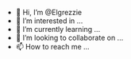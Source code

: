 - 👋 Hi, I’m @Elgrezzie
- 👀 I’m interested in ...
- 🌱 I’m currently learning ...
- 💞️ I’m looking to collaborate on ...
- 📫 How to reach me ...

<!---
Elgrezzie/Elgrezzie is a ✨ special ✨ repository because its `README.md` (this file) appears on your GitHub profile.
You can click the Preview link to take a look at your changes.
--->

